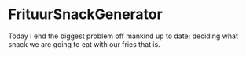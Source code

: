 # FrituurSnackGenerator
Today I end the biggest problem off mankind up to date; deciding what snack we are going to eat with our fries that is.
